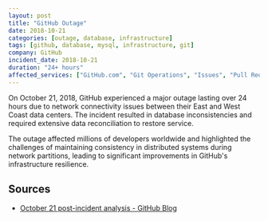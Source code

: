 ```yaml
---
layout: post
title: "GitHub Outage"
date: 2018-10-21
categories: [outage, database, infrastructure]
tags: [github, database, mysql, infrastructure, git]
company: GitHub
incident_date: 2018-10-21
duration: "24+ hours"
affected_services: ["GitHub.com", "Git Operations", "Issues", "Pull Requests"]
---
```


On October 21, 2018, GitHub experienced a major outage lasting over 24 hours due to network connectivity issues between their East and West Coast data centers. The incident resulted in database inconsistencies and required extensive data reconciliation to restore service.

The outage affected millions of developers worldwide and highlighted the challenges of maintaining consistency in distributed systems during network partitions, leading to significant improvements in GitHub's infrastructure resilience.

<!--more-->

## Sources

- [October 21 post-incident analysis - GitHub Blog](https://github.blog/2018-10-30-oct21-post-incident-analysis/)